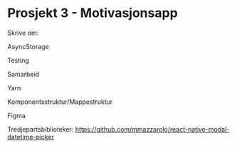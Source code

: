 # Prosjekt 3 - Motivasjonsapp


Skrive om:

AsyncStorage

Testing

Samarbeid

Yarn

Komponentsstruktur/Mappestruktur

Figma

Tredjepartsbiblioteker:
https://github.com/mmazzarolo/react-native-modal-datetime-picker








